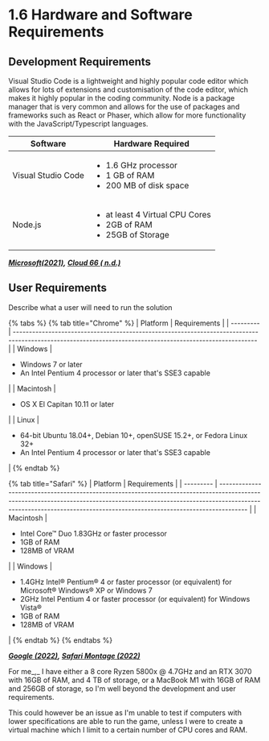 # 1.6 Hardware and Software Requirements

## Development Requirements

Visual Studio Code is a lightweight and highly popular code editor which allows for lots of extensions and customisation of the code editor, which makes it highly popular in the coding community. Node is a package manager that is very common and allows for the use of packages and frameworks such as React or Phaser, which allow for more functionality with the JavaScript/Typescript languages.&#x20;

| Software           | Hardware Required                                                                          |
| ------------------ | ------------------------------------------------------------------------------------------ |
| Visual Studio Code | <ul><li>1.6 GHz processor</li><li>1 GB of RAM</li><li>200 MB of disk space</li></ul>       |
| Node.js            | <ul><li>at least 4 Virtual CPU Cores </li><li>2GB of RAM</li><li>25GB of Storage</li></ul> |

__[_Microsoft(2021)_](../analysis/reference-list.md)_,_ [_Cloud 66 ( n.d.)_](../analysis/reference-list.md)__

## User Requirements

Describe what a user will need to run the solution

{% tabs %}
{% tab title="Chrome" %}
| Platform  | Requirements                                                                                                                                              |
| --------- | --------------------------------------------------------------------------------------------------------------------------------------------------------- |
| Windows   | <ul><li>Windows 7 or later</li><li>An Intel Pentium 4 processor or later that's SSE3 capable</li></ul>                                                    |
| Macintosh | <ul><li>OS X El Capitan 10.11 or later</li></ul>                                                                                                          |
| Linux     | <ul><li>64-bit Ubuntu 18.04+, Debian 10+, openSUSE 15.2+, or Fedora Linux 32+</li><li>An Intel Pentium 4 processor or later that's SSE3 capable</li></ul> |
{% endtab %}

{% tab title="Safari" %}
| Platform  | Requirements                                                                                                                                                                                                                                        |
| --------- | --------------------------------------------------------------------------------------------------------------------------------------------------------------------------------------------------------------------------------------------------- |
| Macintosh | <ul><li>Intel Core™ Duo 1.83GHz or faster processor</li><li>1GB of RAM</li><li>128MB of VRAM</li></ul>                                                                                                                                              |
| Windows   | <ul><li>1.4GHz Intel® Pentium® 4 or faster processor (or equivalent) for Microsoft® Windows® XP or Windows 7</li><li>2GHz Intel Pentium 4 or faster processor (or equivalent) for Windows Vista®</li><li>1GB of RAM</li><li>128MB of VRAM</li></ul> |
{% endtab %}
{% endtabs %}

__[_Google (2022)_](../analysis/reference-list.md)_,_ [_Safari Montage (2022)_](../analysis/reference-list.md)__

For me_,_ I have either a 8 core Ryzen 5800x @ 4.7GHz and an RTX 3070 with 16GB of RAM, and 4 TB of storage, or a MacBook M1 with 16GB of RAM and 256GB of storage, so I'm well beyond the development and user requirements.&#x20;

This could however be an issue as I'm unable to test if computers with lower specifications are able to run the game, unless I were to create a virtual machine which I limit to a certain number of CPU cores and RAM.&#x20;
